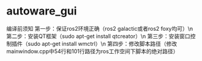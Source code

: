 # autoware_gui

编译前须知
第一步：保证ros2环境正确（ros2 galactic或者ros2 foxy均可）\n
第二步：安装QT框架（sudo apt-get install qtcreator）\n
第三步：安装窗口控制插件（sudo apt-get install wmctrl）\n
第四步：修改脚本路径（修改mainwindow.cpp中54行和101行路径为ros工作空间下脚本的绝对路径）
